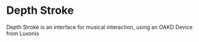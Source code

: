 # Depth Stroke
Depth Stroke is an interface for musical interaction, using an OAKD Device from Luxonis
